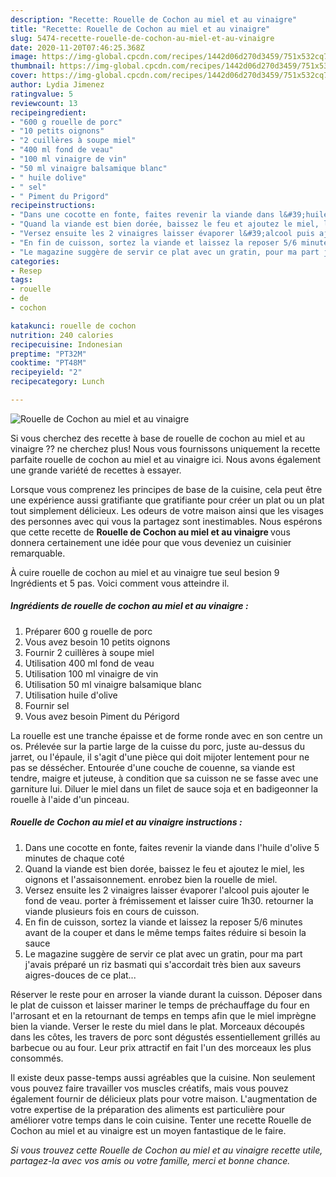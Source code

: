 ```yaml
---
description: "Recette: Rouelle de Cochon au miel et au vinaigre"
title: "Recette: Rouelle de Cochon au miel et au vinaigre"
slug: 5474-recette-rouelle-de-cochon-au-miel-et-au-vinaigre
date: 2020-11-20T07:46:25.368Z
image: https://img-global.cpcdn.com/recipes/1442d06d270d3459/751x532cq70/rouelle-de-cochon-au-miel-et-au-vinaigre-photo-principale-de-la-recette.jpg
thumbnail: https://img-global.cpcdn.com/recipes/1442d06d270d3459/751x532cq70/rouelle-de-cochon-au-miel-et-au-vinaigre-photo-principale-de-la-recette.jpg
cover: https://img-global.cpcdn.com/recipes/1442d06d270d3459/751x532cq70/rouelle-de-cochon-au-miel-et-au-vinaigre-photo-principale-de-la-recette.jpg
author: Lydia Jimenez
ratingvalue: 5
reviewcount: 13
recipeingredient:
- "600 g rouelle de porc"
- "10 petits oignons"
- "2 cuillères à soupe miel"
- "400 ml fond de veau"
- "100 ml vinaigre de vin"
- "50 ml vinaigre balsamique blanc"
- " huile dolive"
- " sel"
- " Piment du Prigord"
recipeinstructions:
- "Dans une cocotte en fonte, faites revenir la viande dans l&#39;huile d&#39;olive 5 minutes de chaque coté"
- "Quand la viande est bien dorée, baissez le feu et ajoutez le miel, les oignons et l&#39;assaisonnement. enrobez bien la rouelle de miel."
- "Versez ensuite les 2 vinaigres laisser évaporer l&#39;alcool puis ajouter le fond de veau. porter à frémissement et laisser cuire 1h30. retourner la viande plusieurs fois en cours de cuisson."
- "En fin de cuisson, sortez la viande et laissez la reposer 5/6 minutes avant de la couper et dans le même temps faites réduire si besoin la sauce"
- "Le magazine suggère de servir ce plat avec un gratin, pour ma part j&#39;avais préparé un riz basmati qui s&#39;accordait très bien aux saveurs aigres-douces de ce plat..."
categories:
- Resep
tags:
- rouelle
- de
- cochon

katakunci: rouelle de cochon 
nutrition: 240 calories
recipecuisine: Indonesian
preptime: "PT32M"
cooktime: "PT48M"
recipeyield: "2"
recipecategory: Lunch

---
```



![Rouelle de Cochon au miel et au vinaigre](https://img-global.cpcdn.com/recipes/1442d06d270d3459/751x532cq70/rouelle-de-cochon-au-miel-et-au-vinaigre-photo-principale-de-la-recette.jpg)

Si vous cherchez des recette à base de rouelle de cochon au miel et au vinaigre ?? ne cherchez plus! Nous vous fournissons uniquement la recette parfaite rouelle de cochon au miel et au vinaigre ici. Nous avons également une grande variété de recettes à essayer.

Lorsque vous comprenez les principes de base de la cuisine, cela peut être une expérience aussi gratifiante que gratifiante pour créer un plat ou un plat tout simplement délicieux. Les odeurs de votre maison ainsi que les visages des personnes avec qui vous la partagez sont inestimables. Nous espérons que cette recette de <strong> Rouelle de Cochon au miel et au vinaigre </strong> vous donnera certainement une idée pour que vous deveniez un cuisinier remarquable.

<!--inarticleads1-->

À cuire rouelle de cochon au miel et au vinaigre tue seul besion 9 Ingrédients et 5 pas. Voici comment vous atteindre il.

##### Ingrédients de rouelle de cochon au miel et au vinaigre :

1. Préparer 600 g rouelle de porc
1. Vous avez besoin 10 petits oignons
1. Fournir 2 cuillères à soupe miel
1. Utilisation 400 ml fond de veau
1. Utilisation 100 ml vinaigre de vin
1. Utilisation 50 ml vinaigre balsamique blanc
1. Utilisation  huile d&#39;olive
1. Fournir  sel
1. Vous avez besoin  Piment du Périgord


La rouelle est une tranche épaisse et de forme ronde avec en son centre un os. Prélevée sur la partie large de la cuisse du porc, juste au-dessus du jarret, ou l&#39;épaule, il s&#39;agit d&#39;une pièce qui doit mijoter lentement pour ne pas se déssécher. Entourée d&#39;une couche de couenne, sa viande est tendre, maigre et juteuse, à condition que sa cuisson ne se fasse avec une garniture lui. Diluer le miel dans un filet de sauce soja et en badigeonner la rouelle à l&#39;aide d&#39;un pinceau. 

<!--inarticleads2-->

##### Rouelle de Cochon au miel et au vinaigre instructions :

1. Dans une cocotte en fonte, faites revenir la viande dans l&#39;huile d&#39;olive 5 minutes de chaque coté
1. Quand la viande est bien dorée, baissez le feu et ajoutez le miel, les oignons et l&#39;assaisonnement. enrobez bien la rouelle de miel.
1. Versez ensuite les 2 vinaigres laisser évaporer l&#39;alcool puis ajouter le fond de veau. porter à frémissement et laisser cuire 1h30. retourner la viande plusieurs fois en cours de cuisson.
1. En fin de cuisson, sortez la viande et laissez la reposer 5/6 minutes avant de la couper et dans le même temps faites réduire si besoin la sauce
1. Le magazine suggère de servir ce plat avec un gratin, pour ma part j&#39;avais préparé un riz basmati qui s&#39;accordait très bien aux saveurs aigres-douces de ce plat...


Réserver le reste pour en arroser la viande durant la cuisson. Déposer dans le plat de cuisson et laisser mariner le temps de préchauffage du four en l&#39;arrosant et en la retournant de temps en temps afin que le miel imprègne bien la viande. Verser le reste du miel dans le plat. Morceaux découpés dans les côtes, les travers de porc sont dégustés essentiellement grillés au barbecue ou au four. Leur prix attractif en fait l&#39;un des morceaux les plus consommés. 

<!--inarticleads1-->

<p>
Il existe deux passe-temps aussi agréables que la cuisine. Non seulement vous pouvez faire travailler vos muscles créatifs, mais vous pouvez également fournir de délicieux plats pour votre maison. L'augmentation de votre expertise de la préparation des aliments est particulière pour améliorer votre temps dans le coin cuisine. Tenter une recette Rouelle de Cochon au miel et au vinaigre est un moyen fantastique de le faire.
</p>

<p>
<i>Si vous trouvez cette Rouelle de Cochon au miel et au vinaigre recette utile, partagez-la avec vos amis ou votre famille, merci et bonne chance.</i>
</p>
